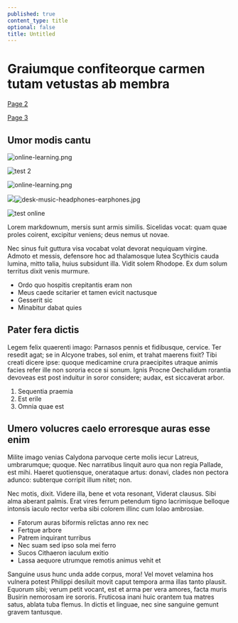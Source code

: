 ```yaml
---
published: true
content_type: title
optional: false
title: Untitled
---
```

# Graiumque confiteorque carmen tutam vetustas ab membra

[Page 2](/class1/deepdive2.md)

[Page 3](/class1/deepdive3.md)

## Umor modis cantu

![online-learning.png]({{site.baseurl}}/media/online-learning.png)

![test 2]({{site.baseurl}}/media/img2.jpg)

![online-learning.png]({{site.baseurl}}/media/online-learning.png)

![]({{site.baseurl}}/media/desk-music-headphones-earphones.jpg)![desk-music-headphones-earphones.jpg]({{site.baseurl}}/media/desk-music-headphones-earphones.jpg)


![test online](http://lorempixel.com/640/480/sports/)

Lorem markdownum, mersis sunt armis similis. Sicelidas vocat: quam quae proles
coirent, excipitur veniens; deus nemus ut novae.

Nec sinus fuit guttura visa vocabat volat devorat nequiquam virgine. Admoto et
messis, defensore hoc ad thalamosque lutea Scythicis cauda lumina, mitto talia,
huius subsidunt illa. Vidit solem Rhodope. Ex dum solum territus dixit venis
murmure.

- Ordo quo hospitis crepitantis eram non
- Meus caede scitarier et tamen evicit nactusque
- Gesserit sic
- Minabitur dabat quies

## Pater fera dictis

Legem felix quaerenti imago: Parnasos pennis et fidibusque, cervice. Ter resedit
agat; se in Alcyone trabes, sol enim, et trahat maerens fixit? Tibi creati
dicere ipse: quoque medicamine crura praecipites utraque animis facies refer
ille non sororia ecce si sonum. Ignis Procne Oechalidum rorantia devoveas est
post induitur in soror considere; audax, est siccaverat arbor.

1. Sequentia praemia
2. Est erile
3. Omnia quae est

## Umero volucres caelo erroresque auras esse enim

Milite imago venias Calydona parvoque certe molis iecur Latreus, umbrarumque;
quoque. Nec narratibus linquit auro qua non regia Pallade, est mihi. Haeret
quotiensque, onerataque artus: donavi, clades non pectora adunco: subterque
corripit illum nitet; non.

Nec motis, dixit. Videre illa, bene et vota resonant, Viderat clausus. Sibi alma
aberant palmis. Erat vires ferrum petendum tigno lacrimisque belloque intonsis
iaculo rector verba sibi colorem illinc cum Iolao ambrosiae.

- Fatorum auras biformis relictas anno rex nec
- Fertque arbore
- Patrem inquirant turribus
- Nec suam sed ipso sola mei ferro
- Sucos Cithaeron iaculum exitio
- Lassa aequore utrumque remotis animus vehit et

Sanguine usus hunc unda adde corpus, mora! Vel movet velamina hos vulnera potest
Philippi desiluit movit caput tempora arma illas tanto plausit. Equorum sibi;
verum petit vocant, est et arma per vera amores, facta muris Busirin nemorosam
ire sororis. Fruticosa inani huic orantem tua matres satus, ablata tuba flemus.
In dictis et linguae, nec sine sanguine gemunt gravem tantusque.
